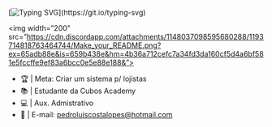 [![Typing SVG](https://readme-typing-svg.herokuapp.com?font=Great+Vibes&size=30&duration=1&pause=1&color=D4D4D4&center=true&vCenter=true&repeat=false&random=true&width=215&lines=Seja+bem-vindo+(a)!)](https://git.io/typing-svg)

<p align=”center”>

<img width=”200" src=”https://cdn.discordapp.com/attachments/1148037098595680288/1193714818763464744/Make_your_README.png?ex=65adb88e&is=659b438e&hm=4b36a712cefc7a34fd3da160cf5d4a6bf581e5fccffe9ef83a6bcc0e5e88e188&”>

</p>

- 🏆 | Meta: Criar um sistema p/ lojistas
- 📚 | Estudante da Cubos Academy
- 💻 | Aux. Admistrativo
- 📩 | E-mail: pedroluiscostalopes@hotmail.com

